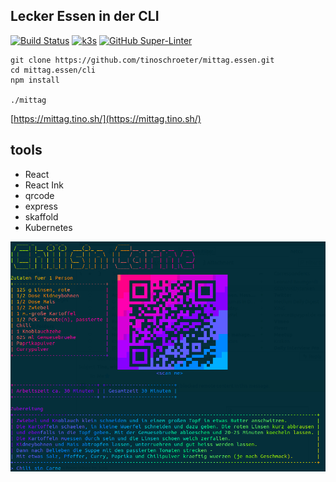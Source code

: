## Lecker Essen in der CLI

[![Build Status](https://jenkins.tino.sh/buildStatus/icon?job=mittag.essen%2Fmain)](https://jenkins.tino.sh/job/mittag.essen/job/main/)
[![k3s](https://img.shields.io/badge/run%20on%20-Raspberry%20Pi-red)](https://github.com/tinoschroeter/k8s.homelab)
[![GitHub Super-Linter](https://github.com/tinoschroeter/mittag.essen/workflows/Lint%20Code%20Base/badge.svg)](https://github.com/tinoschroeter/mittag.essen/actions/workflows/linter.yml)

```
git clone https://github.com/tinoschroeter/mittag.essen.git
cd mittag.essen/cli
npm install

./mittag
```

[https://mittag.tino.sh/](https://mittag.tino.sh/)

## tools

* React
* React Ink
* qrcode
* express
* skaffold
* Kubernetes

<p align="right">
    <img src="https://raw.githubusercontent.com/tinoschroeter/mittag.essen/master/server/www/preview.png">
</p>
